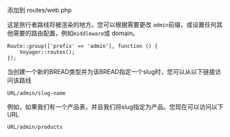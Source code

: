 添加到 routes/web.php

这是旅行者路线将被渲染的地方。您可以根据需要更改 `admin`前缀，或设置任何其他需要的路由配置，例如`middleware`或 domain。

```
Route::group(['prefix' => 'admin'], function () {
    Voyager::routes();
});
```

当创建一个新的BREAD类型并为该BREAD指定一个slug时，您可以从以下链接访问该路线

```
URL/admin/slug-name
```

例如，如果我们有一个产品表，并且我们将slug指定为产品。您现在可以访问以下URL

```
URL/admin/products
```



